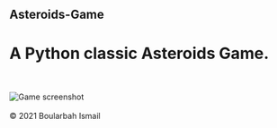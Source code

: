 ## Asteroids-Game
# A Python classic Asteroids Game. <br /><br />
<img src="https://raw.githubusercontent.com/boularbahsmail/image/main/screen.png?token=ANXWBSBCV7UOR7P7CZPCVZTALS5U6" title="Game screenshot" /> <br /><br />
&copy; 2021 Boularbah Ismail
